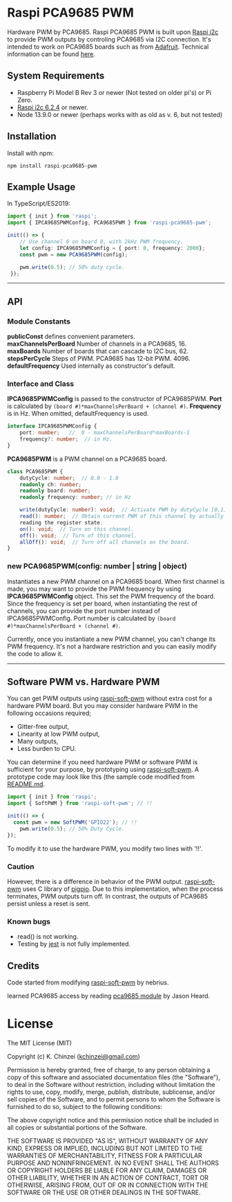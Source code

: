 Raspi PCA9685 PWM
=================

Hardware PWM by PCA9685.
Raspi PCA9685 PWM is built upon
[Raspi i2c](https://github.com/nebrius/raspi-i2c) to
provide PWM outputs by controling PCA9685 via I2C connection.
It's intended to work on PCA9685 boards such as
from [Adafruit](https://www.adafruit.com/product/815).
Technical information can be found [here](https://learn.adafruit.com/16-channel-pwm-servo-driver).


## System Requirements

- Raspberry Pi Model B Rev 3 or newer (Not tested on older pi's) or Pi
  Zero.
- [Raspi i2c 6.2.4](https://github.com/nebrius/raspi-i2c) or newer.
- Node 13.9.0 or newer (perhaps works with as old as v. 6, but not tested)


## Installation
	
Install with npm:
```Shell
npm install raspi-pca9685-pwm
```


## Example Usage

In TypeScript/ES2019:

```TypeScript
import { init } from 'raspi';
import { IPCA9685PWMConfig, PCA9685PWM } from 'raspi-pca9685-pwm';

init(() => {
	// Use channel 0 on board 0, with 2kHz PWM frequency.
    let config: IPCA9685PWMConfig = { port: 0, frequency: 2000};
    const pwm = new PCA9685PWM(config);

	pwm.write(0.5); // 50% duty cycle.
 });
```

---
## API

### Module Constants
**publicConst** defines convenient parameters.  
  **maxChannelsPerBoard** Number of channels in a PCA9685, 16.  
  **maxBoards** Number of boards that can cascade to I2C bus, 62.  
  **stepsPerCycle** Steps of PWM. PCA9685 has 12-bit PWM. 4096.  
  **defaultFrequency** Used internally as constructor's default.

### Interface and Class
**IPCA9685PWMConfig** is passed to the constructor of PCA9685PWM.
**Port** is calculated by `(board #)*maxChannelsPerBoard + (channel #)`.
**Frequency** is in Hz. When omitted, defaultFrequency is used.
```TypeScript
interface IPCA9685PWMConfig {
    port: number;	//  0 - maxChannelsPerBoard*maxBoards-1
    frequency?: number;  // in Hz.
}
```
**PCA9685PWM** is a PWM channel on a PCA9685 board.
```TypeScript
class PCA9685PWM {
	dutyCycle: number;  // 0.0 - 1.0
    readonly ch: number;
    readonly board: number;
    readonly frequency: number; // in Hz

	write(dutyCycle: number): void;  // Activate PWM by dutyCycle [0,1].
    read(): number;  // Obtain current PWM of this channel by actually
    reading the register state.
    on(): void;  // Turn on this channel.
    off(): void;  // Turn of this channel.
    allOff(): void;  // Turn off all channels on the board.
}
```
### new PCA9685PWM(config: number | string | object)
Instantiates a new PWM channel on a PCA9685 board. When first channel
is made, you may want to provide the PWM frequency by using
**IPCA9685PWMConfig** object. This set the PWM frequency of the
board. Since the frequency is set per board, when instantiating the
rest of channels, you can provide the port number instead of
IPCA9685PWMConfig. Port number is calculated by 
`(board #)*maxChannelsPerBoard + (channel #)`.

Currently, once you instantiate a new PWM channel, you can't change
its PWM frequency. It's not a hardware restriction and you can easily
modify the code to allow it.

---
## Software PWM vs. Hardware PWM

You can get PWM outputs using
[raspi-soft-pwm](https://github.com/nebrius/raspi-soft-pwm) without
extra cost for a hardware PWM board. But you may consider hardware PWM
in the following occasions required;
- Gitter-free output,
- Linearity at low PWM output,
- Many outputs,
- Less burden to CPU.

You can determine if you need hardware PWM or software PWM is
sufficient for your purpose, by prototyping using
[raspi-soft-pwm](https://github.com/nebrius/raspi-soft-pwm).
A prototype code may look like this (the sample code modified from
[README.md](https://github.com/nebrius/raspi-soft-pwm/blob/master/README.md).

```TypeScript
import { init } from 'raspi';
import { SoftPWM } from 'raspi-soft-pwm'; // !!

init(() => {
  const pwm = new SoftPWM('GPIO22'); // !!
    pwm.write(0.5); // 50% Duty Cycle.
});
```
To modify it to use the hardware PWM, you modify two lines with '!!'.

### Caution

However, there is a difference in behavior of the PWM output.
[raspi-soft-pwm](https://github.com/nebrius/raspi-soft-pwm)
uses C library of [pigpio](http://abyz.me.uk/rpi/pigpio/cif.html). Due
to this implementation, when the process terminates, PWM outputs turn
off. In contrast, the outputs of PCA9685 persist unless a reset is sent.

### Known bugs

- read() is not working.
- Testing by [jest](https://jestjs.io) is not fully implemented.


## Credits
	
Code started from modifying
[raspi-soft-pwm](https://github.com/nebrius/raspi-soft-pwm) by nebrius.

learned PCA9685 access by reading [pca9685 module](https://www.npmjs.com/package/pca9685) by Jason Heard.
	
License
=======
	
The MIT License (MIT)
	
Copyright (c) K. Chinzei (kchinzei@gmail.com)
	
Permission is hereby granted, free of charge, to any person obtaining a copy
of this software and associated documentation files (the "Software"), to deal
in the Software without restriction, including without limitation the rights
to use, copy, modify, merge, publish, distribute, sublicense, and/or sell
copies of the Software, and to permit persons to whom the Software is
furnished to do so, subject to the following conditions:
	
The above copyright notice and this permission notice shall be included in
all copies or substantial portions of the Software.
	
THE SOFTWARE IS PROVIDED "AS IS", WITHOUT WARRANTY OF ANY KIND, EXPRESS OR
IMPLIED, INCLUDING BUT NOT LIMITED TO THE WARRANTIES OF MERCHANTABILITY,
FITNESS FOR A PARTICULAR PURPOSE AND NONINFRINGEMENT. IN NO EVENT SHALL THE
AUTHORS OR COPYRIGHT HOLDERS BE LIABLE FOR ANY CLAIM, DAMAGES OR OTHER
LIABILITY, WHETHER IN AN ACTION OF CONTRACT, TORT OR OTHERWISE, ARISING FROM,
OUT OF OR IN CONNECTION WITH THE SOFTWARE OR THE USE OR OTHER DEALINGS IN
THE SOFTWARE.
	
